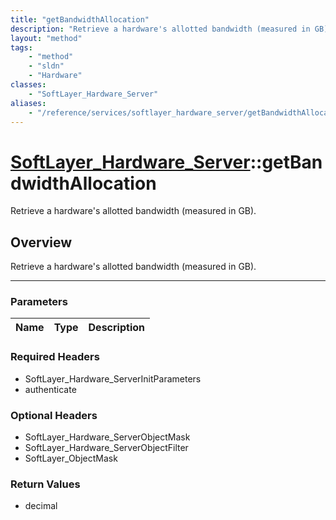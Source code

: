```yaml
---
title: "getBandwidthAllocation"
description: "Retrieve a hardware's allotted bandwidth (measured in GB)."
layout: "method"
tags:
    - "method"
    - "sldn"
    - "Hardware"
classes:
    - "SoftLayer_Hardware_Server"
aliases:
    - "/reference/services/softlayer_hardware_server/getBandwidthAllocation"
---
```

# [SoftLayer_Hardware_Server](/reference/services/SoftLayer_Hardware_Server)::getBandwidthAllocation


Retrieve a hardware's allotted bandwidth (measured in GB).


## Overview 
Retrieve a hardware's allotted bandwidth (measured in GB).

-----

### Parameters 
|Name | Type | Description |
| --- | --- | --- |


### Required Headers
* SoftLayer_Hardware_ServerInitParameters
* authenticate


### Optional Headers
* SoftLayer_Hardware_ServerObjectMask
* SoftLayer_Hardware_ServerObjectFilter
* SoftLayer_ObjectMask

### Return Values
* decimal





